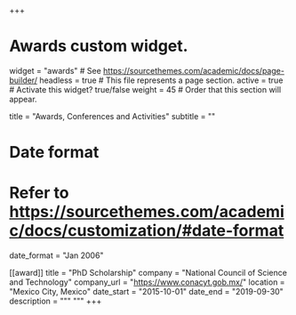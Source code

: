 +++
# Awards custom widget.
widget = "awards"  # See https://sourcethemes.com/academic/docs/page-builder/
headless = true  # This file represents a page section.
active = true  # Activate this widget? true/false
weight = 45  # Order that this section will appear.

title = "Awards, Conferences and Activities"
subtitle = ""


# Date format
#   Refer to https://sourcethemes.com/academic/docs/customization/#date-format
date_format = "Jan 2006"

[[award]]
  title = "PhD Scholarship"
  company = "National Council of Science and Technology"
  company_url = "https://www.conacyt.gob.mx/"
  location = "Mexico City, Mexico"
  date_start = "2015-10-01"
  date_end = "2019-09-30"
  description = """    """
+++
